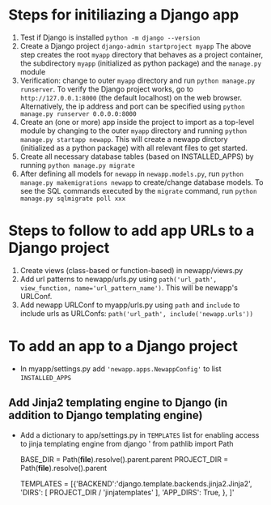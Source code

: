 # Steps for initiliazing a Django app
1. Test if Django is installed `python -m django --version`
2. Create a Django project `django-admin startproject myapp`
The above step creates the root `myapp` directory that behaves as a project container, the subdirectory `myapp` (initialized as python package) and the `manage.py` module
3. Verification: change to outer `myapp` directory and run `python manage.py runserver`. To verify the Django project works, go to `http://127.0.0.1:8000` (the default localhost) on the web browser. Alternatively, the ip address and port can be specified using `python manage.py runserver 0.0.0.0:8000`
4. Create an (one or more) app inside the project to import as a top-level module by changing to the outer `myapp` directory and running `python manage.py startapp newapp`.
This will create a newapp dirctory (initialized as a python package) with all relevant files to get started.
5. Create all necessary database tables (based on INSTALLED_APPS) by running `python manage.py migrate`
6. After defining all models for `newapp` in `newapp.models.py`, run `python manage.py makemigrations newapp` to create/change database models.
To see the SQL commands executed by the `migrate` command, run `python manage.py sqlmigrate poll xxx`

# Steps to follow to add app URLs to a Django project
1. Create views (class-based or function-based) in newapp/views.py
2. Add url patterns to newapp/urls.py using `path('url_path', view_function, name='url_pattern_name')`. This will be newapp's URLConf.
3. Add newapp URLConf to myapp/urls.py using `path` and `include` to include urls as URLConfs: `path('url_path', include('newapp.urls'))`

# To add an app to a Django project
- In myapp/settings.py add `'newapp.apps.NewappConfig'` to list `INSTALLED_APPS`

## Add Jinja2 templating engine to Django (in addition to Django templating engine)
- Add a dictionary to app/settings.py in `TEMPLATES` list for enabling access to jinja templating engine from django
  '
  from pathlib import Path

  BASE_DIR = Path(__file__).resolve().parent.parent
  PROJECT_DIR = Path(__file__).resolve().parent
  
  TEMPLATES = [{'BACKEND':'django.template.backends.jinja2.Jinja2',
	              'DIRS': [ PROJECT_DIR / 'jinjatemplates' ],
                'APP_DIRS': True,
                },
              ]'
